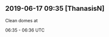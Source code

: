 
## 2019-06-17 09:35 [ThanasisN]

[//]: # (Keywords: #cleaning)

Clean domes at

06:35 - 06:36 UTC

